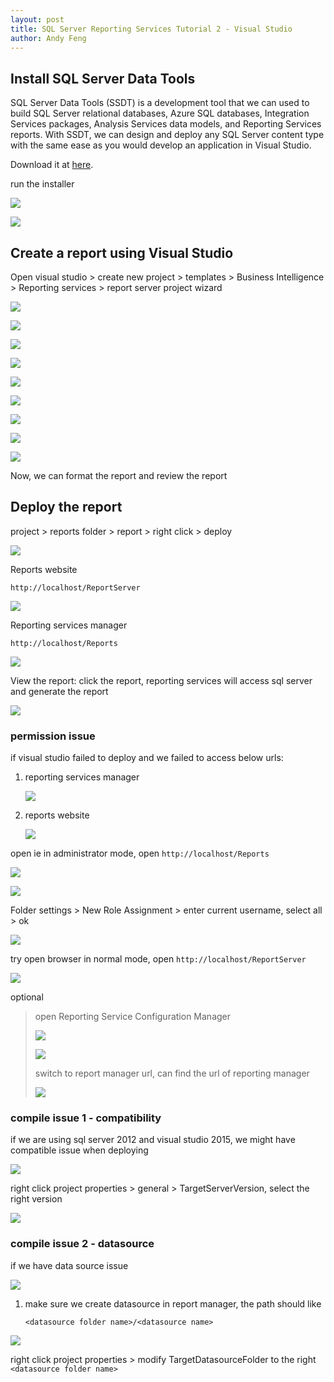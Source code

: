 ```yaml
---
layout: post
title: SQL Server Reporting Services Tutorial 2 - Visual Studio
author: Andy Feng
---
```


## Install SQL Server Data Tools ##

SQL Server Data Tools (SSDT) is a development tool that we can used to build SQL Server relational databases, Azure SQL databases, Integration Services packages, Analysis Services data models, and Reporting Services reports. With SSDT, we can design and deploy any SQL Server content type with the same ease as you would develop an application in Visual Studio. 

Download it at [here](https://docs.microsoft.com/en-us/sql/ssdt/download-sql-server-data-tools-ssdt).

run the installer

![](/images/posts/20170815-ssdt-install-1.png)

![](/images/posts/20170815-ssdt-install-2.png)

## Create a report using Visual Studio ##

Open visual studio > create new project > templates > Business Intelligence > Reporting services > report server project wizard

![](/images/posts/20170815-vs-demo-1.png)

![](/images/posts/20170815-vs-demo-2.png)

![](/images/posts/20170815-vs-demo-3.png)

![](/images/posts/20170815-vs-demo-4.png)

![](/images/posts/20170815-vs-demo-5.png)

![](/images/posts/20170815-vs-demo-6.png)

![](/images/posts/20170815-vs-demo-7.png)

![](/images/posts/20170815-vs-demo-8.png)

![](/images/posts/20170815-vs-demo-9.png)

Now, we can format the report and review the report

## Deploy the report ##

project > reports folder > report > right click > deploy

![](/images/posts/20170815-vs-demo-10.png)

Reports website

`http://localhost/ReportServer`

![](/images/posts/20170815-vs-demo-22.png)

Reporting services manager

 `http://localhost/Reports`

![](/images/posts/20170815-vs-demo-23.png)

View the report: click the report, reporting services will access sql server and generate the report 

![](/images/posts/20170815-vs-demo-24.png)

### permission issue ###

if visual studio failed to deploy and we failed to access below urls:

1. reporting services manager

	![](/images/posts/20170815-vs-demo-12.png)

1. reports website	

	![](/images/posts/20170815-vs-demo-13.png)

open ie in administrator mode, open `http://localhost/Reports`

![](/images/posts/20170815-vs-demo-16.png)

![](/images/posts/20170815-vs-demo-17.png)

Folder settings > New Role Assignment > enter current username, select all > ok

![](/images/posts/20170815-vs-demo-18.png)

try open browser in normal mode, open `http://localhost/ReportServer`

![](/images/posts/20170815-vs-demo-19.png)

optional

> open Reporting Service Configuration Manager
>
> ![](/images/posts/20170815-vs-demo-14.png)
>
> ![](/images/posts/20170815-vs-demo-15.png)
> 
> switch to report manager url, can find the url of reporting manager
> 
> ![](/images/posts/20170815-vs-demo-21.png)

### compile issue 1 - compatibility ###

if we are using sql server 2012 and visual studio 2015, we might have compatible issue when deploying

![](/images/posts/20170815-vs-demo-11.png)

right click project properties > general > TargetServerVersion, select the right version

![](/images/posts/20170815-vs-demo-20.png) 

### compile issue 2 - datasource ###

if we have data source issue

![](/images/posts/20170815-vs-demo-25.png)

1. make sure we create datasource in report manager, the path should like 
	
	`<datasource folder name>/<datasource name>`

![](/images/posts/20170815-vs-demo-26.png)

right click project properties > modify TargetDatasourceFolder to the right `<datasource folder name> `